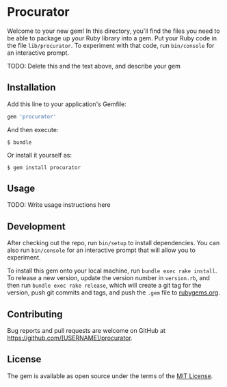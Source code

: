 # Procurator

Welcome to your new gem! In this directory, you'll find the files you need to be able to package up your Ruby library into a gem. Put your Ruby code in the file `lib/procurator`. To experiment with that code, run `bin/console` for an interactive prompt.

TODO: Delete this and the text above, and describe your gem

## Installation

Add this line to your application's Gemfile:

```ruby
gem 'procurator'
```

And then execute:

    $ bundle

Or install it yourself as:

    $ gem install procurator

## Usage

TODO: Write usage instructions here

## Development

After checking out the repo, run `bin/setup` to install dependencies. You can also run `bin/console` for an interactive prompt that will allow you to experiment.

To install this gem onto your local machine, run `bundle exec rake install`. To release a new version, update the version number in `version.rb`, and then run `bundle exec rake release`, which will create a git tag for the version, push git commits and tags, and push the `.gem` file to [rubygems.org](https://rubygems.org).

## Contributing

Bug reports and pull requests are welcome on GitHub at https://github.com/[USERNAME]/procurator.


## License

The gem is available as open source under the terms of the [MIT License](http://opensource.org/licenses/MIT).

